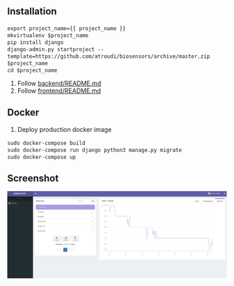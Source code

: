 ## Installation
```
export project_name={{ project_name }}
mkvirtualenv $project_name
pip install django
django-admin.py startproject --template=https://github.com/atroudi/biosensors/archive/master.zip $project_name
cd $project_name
```
1. Follow [backend/README.md](backend/README.md)
1. Follow [frontend/README.md](frontend/README.md)

## Docker
1. Deploy production docker image
````
sudo docker-compose build
sudo docker-compose run django python3 manage.py migrate
sudo docker-compose up 
````

## Screenshot
![screenshot](screenshot.png)
